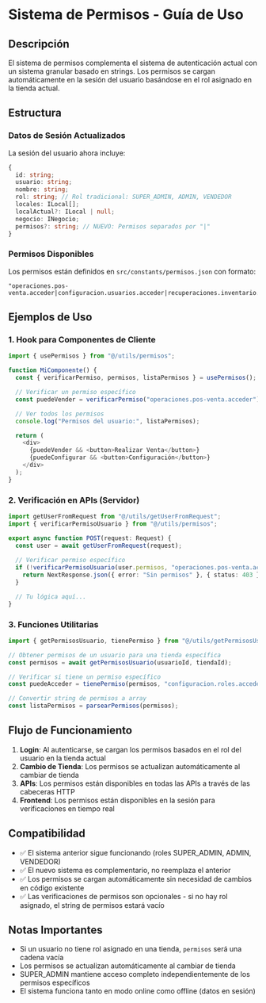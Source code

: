 # Sistema de Permisos - Guía de Uso

## Descripción

El sistema de permisos complementa el sistema de autenticación actual con un sistema granular basado en strings. Los permisos se cargan automáticamente en la sesión del usuario basándose en el rol asignado en la tienda actual.

## Estructura

### Datos de Sesión Actualizados

La sesión del usuario ahora incluye:
```typescript
{
  id: string;
  usuario: string;
  nombre: string;
  rol: string; // Rol tradicional: SUPER_ADMIN, ADMIN, VENDEDOR
  locales: ILocal[];
  localActual?: ILocal | null;
  negocio: INegocio;
  permisos?: string; // NUEVO: Permisos separados por "|"
}
```

### Permisos Disponibles

Los permisos están definidos en `src/constants/permisos.json` con formato:
```
"operaciones.pos-venta.acceder|configuracion.usuarios.acceder|recuperaciones.inventario.acceder"
```

## Ejemplos de Uso

### 1. Hook para Componentes de Cliente

```typescript
import { usePermisos } from "@/utils/permisos";

function MiComponente() {
  const { verificarPermiso, permisos, listaPermisos } = usePermisos();

  // Verificar un permiso específico
  const puedeVender = verificarPermiso("operaciones.pos-venta.acceder");

  // Ver todos los permisos
  console.log("Permisos del usuario:", listaPermisos);

  return (
    <div>
      {puedeVender && <button>Realizar Venta</button>}
      {puedeConfigurar && <button>Configuración</button>}
    </div>
  );
}
```

### 2. Verificación en APIs (Servidor)

```typescript
import getUserFromRequest from "@/utils/getUserFromRequest";
import { verificarPermisoUsuario } from "@/utils/permisos";

export async function POST(request: Request) {
  const user = await getUserFromRequest(request);
  
  // Verificar permiso específico
  if (!verificarPermisoUsuario(user.permisos, "operaciones.pos-venta.acceder")) {
    return NextResponse.json({ error: "Sin permisos" }, { status: 403 });
  }

  // Tu lógica aquí...
}
```

### 3. Funciones Utilitarias

```typescript
import { getPermisosUsuario, tienePermiso } from "@/utils/getPermisosUsuario";

// Obtener permisos de un usuario para una tienda específica
const permisos = await getPermisosUsuario(usuarioId, tiendaId);

// Verificar si tiene un permiso específico
const puedeAcceder = tienePermiso(permisos, "configuracion.roles.acceder");

// Convertir string de permisos a array
const listaPermisos = parsearPermisos(permisos);
```

## Flujo de Funcionamiento

1. **Login**: Al autenticarse, se cargan los permisos basados en el rol del usuario en la tienda actual
2. **Cambio de Tienda**: Los permisos se actualizan automáticamente al cambiar de tienda
3. **APIs**: Los permisos están disponibles en todas las APIs a través de las cabeceras HTTP
4. **Frontend**: Los permisos están disponibles en la sesión para verificaciones en tiempo real

## Compatibilidad

- ✅ El sistema anterior sigue funcionando (roles SUPER_ADMIN, ADMIN, VENDEDOR)
- ✅ El nuevo sistema es complementario, no reemplaza el anterior
- ✅ Los permisos se cargan automáticamente sin necesidad de cambios en código existente
- ✅ Las verificaciones de permisos son opcionales - si no hay rol asignado, el string de permisos estará vacío

## Notas Importantes

- Si un usuario no tiene rol asignado en una tienda, `permisos` será una cadena vacía
- Los permisos se actualizan automáticamente al cambiar de tienda
- SUPER_ADMIN mantiene acceso completo independientemente de los permisos específicos
- El sistema funciona tanto en modo online como offline (datos en sesión) 